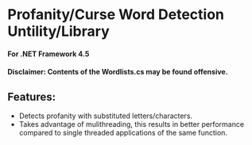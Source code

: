 # Profanity/Curse Word Detection Untility/Library
#### For .NET Framework 4.5
#### Disclaimer: Contents of the Wordlists.cs may be found offensive.

## Features:
- Detects profanity with substituted letters/characters.
- Takes advantage of mulithreading, this results in better performance compared to single threaded applications of the same function.
